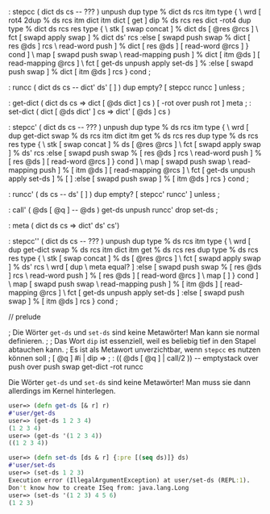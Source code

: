 : stepcc ( dict ds cs -- ??? )
  unpush dup type                        % dict ds rcs itm type 
  {
    \ wrd [ rot4 2dup                    % ds rcs itm dict itm dict 
            [ get ] dip                  % ds rcs res          dict
            -rot4 dup type               % dict ds rcs res type
            {
              \ stk [ swap concat ]      % dict ds [ @res @rcs ]
              \ fct [ swapd apply swap ] % dict ds' rcs
              :else [ swapd push swap    % dict [ res @ds ] rcs
                      \ read-word push ] % dict [ res @ds ] [ read-word @rcs ]
            } cond
          ]
    \ map [ swapd push swap
            \ read-mapping push ]        % dict [ itm @ds ] [ read-mapping @rcs ]
    \ fct [ get-ds unpush apply set-ds ] % 
    :else [ swapd push swap ]            % dict [ itm @ds ] rcs
  } cond ;

: runcc ( dict ds cs -- dict' ds' [ ] ) dup empty? [ stepcc runcc ] unless ;

: get-dict ( dict ds cs => dict [ @ds dict ] cs ) [ -rot over push rot ] meta  ;
: set-dict ( dict [ @ds dict' ] cs => dict' [ @ds ] cs ) 

: stepcc' ( dict ds cs -- ??? )
  unpush dup type                        % ds rcs itm type 
  {
    \ wrd [ dup get-dict swap            % ds rcs itm dict itm 
            get                          % ds rcs res
            dup type                     % ds rcs res type
            {
              \ stk [ swap concat ]      % ds [ @res @rcs ]
              \ fct [ swapd apply swap ] % ds' rcs
              :else [ swapd push swap    % [ res @ds ] rcs
                      \ read-word push ] % [ res @ds ] [ read-word @rcs ]
            } cond
          ]
    \ map [ swapd push swap
            \ read-mapping push ]        % [ itm @ds ] [ read-mapping @rcs ]
    \ fct [ get-ds unpush apply set-ds ] % [ ]
    :else [ swapd push swap ]            % [ itm @ds ] rcs
  } cond ;

: runcc' ( ds cs -- ds' [ ] ) dup empty? [ stepcc' runcc' ] unless ;

: call' ( @ds [ @q ] -- @ds ) get-ds unpush runcc' drop set-ds ;

: meta ( dict ds cs => dict' ds' cs')

: stepcc'' ( dict ds cs -- ??? )
  unpush dup type                        % ds rcs itm type 
  {
    \ wrd [ dup get-dict swap            % ds rcs itm dict itm 
            get                          % ds rcs res
            dup type                     % ds rcs res type
            {
              \ stk [ swap concat ]      % ds [ @res @rcs ]
              \ fct [ swapd apply swap ] % ds' rcs
              \ wrd [ dup \ meta equal? ]
              :else [ swapd push swap    % [ res @ds ] rcs
                      \ read-word push ] % [ res @ds ] [ read-word @rcs ]
              \ map [ ]
            } cond
          ]
    \ map [ swapd push swap
            \ read-mapping push ]        % [ itm @ds ] [ read-mapping @rcs ]
    \ fct [ get-ds unpush apply set-ds ]
    :else [ swapd push swap ]            % [ itm @ds ] rcs
  } cond ;

// prelude 

; Die Wörter `get-ds` und `set-ds` sind keine Metawörter! Man kann sie normal definieren.
;
; Das Wort `dip` ist essenziell, weil es beliebig tief in den Stapel abtauchen kann.
; Es ist als Metawort unverzichtbar, wenn `stepcc` es nutzen können soll
; [ @q ] #i | dip => 
;  : (( @ds [ @q ] | call/2 )) -- emptystack over push over push swap get-dict -rot runcc 


Die Wörter `get-ds` und `set-ds` sind keine Metawörter! Man muss sie dann allerdings im Kernel hinterlegen.

```clojure
user=> (defn get-ds [& r] r)
#'user/get-ds
user=> (get-ds 1 2 3 4)
(1 2 3 4)
user=> (get-ds '(1 2 3 4))
((1 2 3 4))
```

```clojure
user=> (defn set-ds [ds & r] {:pre [(seq ds)]} ds)
#'user/set-ds
user=> (set-ds 1 2 3)
Execution error (IllegalArgumentException) at user/set-ds (REPL:1).
Don't know how to create ISeq from: java.lang.Long
user=> (set-ds '(1 2 3) 4 5 6)
(1 2 3)
```
